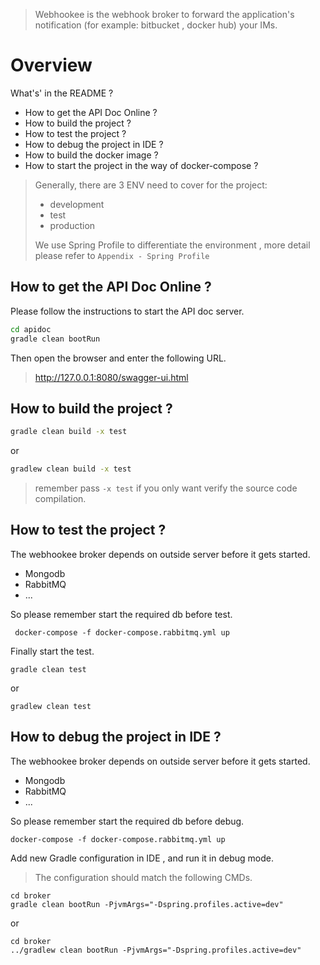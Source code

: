 > Webhookee is the webhook broker to forward the application's notification (for example: bitbucket , docker hub) your IMs.

# Overview

What's' in the README ?

* How to get the API Doc Online ?
* How to build the project ?
* How to test the project ?
* How to debug the project in IDE ?
* How to build the docker image ?
* How to start the project in the way of docker-compose ?

> Generally, there are 3 ENV need to cover for the project:
>
> * development
> * test
> * production
>
> We use Spring Profile to differentiate the environment , more detail please refer to `Appendix - Spring Profile`

## How to get the API Doc Online ?

Please follow the instructions to start the API doc server.

```sh
cd apidoc
gradle clean bootRun
```

Then open the browser and enter the following URL.

> http://127.0.0.1:8080/swagger-ui.html


## How to build the project ?

```sh
gradle clean build -x test
```

or 

```sh
gradlew clean build -x test
```

> remember pass `-x test` if you only want verify the source code compilation.

## How to test the project ?

The webhookee broker depends on outside server before it gets started.

* Mongodb
* RabbitMQ
* ...

So please remember start the required db before test.

```
 docker-compose -f docker-compose.rabbitmq.yml up
```

Finally start the test.


```
gradle clean test
```

or 

```
gradlew clean test
```


## How to debug the project in IDE ?

The webhookee broker depends on outside server before it gets started.

* Mongodb
* RabbitMQ
* ...

So please remember start the required db before debug.

```
docker-compose -f docker-compose.rabbitmq.yml up
```


Add new Gradle configuration in IDE , and run it in debug mode.

> The configuration should match the following CMDs.

```
cd broker
gradle clean bootRun -PjvmArgs="-Dspring.profiles.active=dev"
```

or
 
```
cd broker
../gradlew clean bootRun -PjvmArgs="-Dspring.profiles.active=dev"
```

